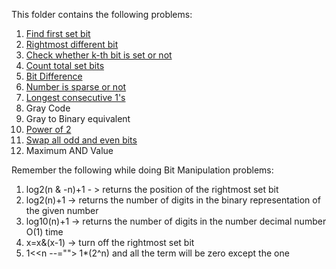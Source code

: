 This folder contains the following problems:

1) [Find first set bit](https://github.com/FazeelUsmani/GeeksForGeeks-DSA-2/blob/master/3%20Bit%20Manipulation/3.1%20first%20set%20bit.py)
2) [Rightmost different bit](https://github.com/FazeelUsmani/GeeksForGeeks-DSA-2/blob/master/3%20Bit%20Manipulation/3.2%20rightmost%20different%20bit.py)
3) [Check whether k-th bit is set or not](https://github.com/FazeelUsmani/GeeksForGeeks-DSA-2/blob/master/3%20Bit%20Manipulation/3.3%20kth%20bit%20set.py)
4) [Count total set bits](https://github.com/FazeelUsmani/GeeksForGeeks-DSA-2/blob/master/3%20Bit%20Manipulation/3.4%20count%20total%20set%20bits.py)
5) [Bit Difference](https://github.com/FazeelUsmani/GeeksForGeeks-DSA-2/blob/master/3%20Bit%20Manipulation/3.5%20Bit%20Difference.py)
6) [Number is sparse or not](https://github.com/FazeelUsmani/GeeksForGeeks-DSA-2/blob/master/3%20Bit%20Manipulation/3.6%20Number%20is%20sparse%20or%20not.py)
7) [Longest consecutive 1's](https://github.com/FazeelUsmani/GeeksForGeeks-DSA-2/tree/master/3%20Bit%20Manipulation)
8) Gray Code
9) Gray to Binary equivalent
10) [Power of 2](https://github.com/FazeelUsmani/GeeksForGeeks-DSA-2/blob/master/3%20Bit%20Manipulation/3.10%20Power%20of%20two.cpp)
11) [Swap all odd and even bits](https://github.com/FazeelUsmani/GeeksForGeeks-DSA-2/blob/master/3%20Bit%20Manipulation/3.11%20swap%20even%20and%20odd%20bits.py) 
12) Maximum AND Value



Remember the following while doing Bit Manipulation problems:
1) log2(n & -n)+1 - > returns the position of the rightmost set bit
2) log2(n)+1 -> returns the number of digits in the binary representation of the given number
3) log10(n)+1 -> returns the number of digits in the number decimal number O(1) time
4) x=x&(x-1) -> turn off the rightmost set bit
5) 1<<n --=""> 1*(2^n) and all the term will be zero except the one
